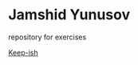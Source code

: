 # Jamshid Yunusov
repository for exercises


[Keep-ish](https://jamyunusov.github.io/first/ "Первое задание")
